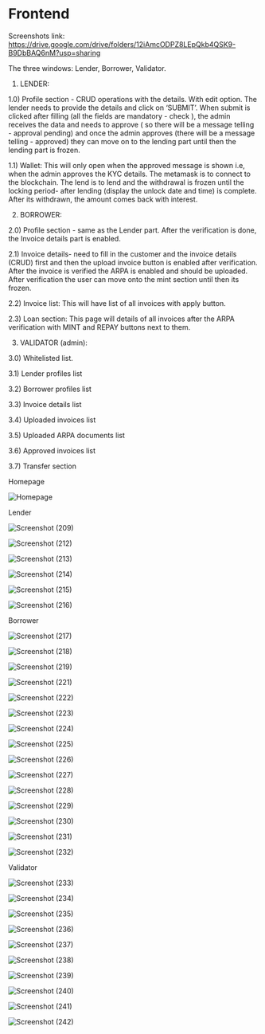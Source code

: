 # Frontend

Screenshots link: https://drive.google.com/drive/folders/12iAmcODPZ8LEpQkb4QSK9-B9DbBAQ6nM?usp=sharing

The three windows:
Lender,
Borrower,
Validator.


 1. LENDER:
 
1.0) Profile section - CRUD operations with the details. With edit option. 
The lender needs to provide the details and click on ‘SUBMIT’. When submit is clicked after filling (all the fields are mandatory - check ),  the admin receives the data and needs to approve ( so there will be a message telling - approval pending) and once the admin approves (there will be a message telling - approved) they can move on to the lending part until then the lending part is frozen.

1.1) Wallet: This will only open when the approved message is shown i.e, when the admin approves the KYC details. The metamask is to connect to the blockchain. The lend is to lend and the withdrawal is frozen until the locking period- after lending (display the unlock date and time) is complete. After its withdrawn, the amount comes back with interest.


  2. BORROWER:
 
2.0) Profile section - same as the Lender part. After the verification is done, the Invoice details part is enabled.

2.1) Invoice details- need to fill in the customer and the invoice details (CRUD) first and then the upload invoice button is enabled after verification. After the invoice is verified the ARPA is enabled and should be uploaded. After verification the user can move onto the mint section until then its frozen.

2.2) Invoice list: This will have list of all invoices with apply button.
 
 2.3) Loan section: This page will details of all invoices  after the ARPA verification with MINT and REPAY buttons next to them.
 
 
3. VALIDATOR (admin): 

3.0) Whitelisted list.

3.1) Lender profiles list

3.2) Borrower profiles list

3.3) Invoice details list

3.4) Uploaded invoices list

3.5) Uploaded ARPA documents list

3.6) Approved invoices list

3.7) Transfer section



Homepage

![Homepage](https://user-images.githubusercontent.com/68725634/164600193-3af10e6f-3d2d-49fd-a516-f51f9241b555.png)


Lender

![Screenshot (209)](https://user-images.githubusercontent.com/68725634/164603015-6763dc7e-110b-4064-83d3-6714a36c118f.png)

![Screenshot (212)](https://user-images.githubusercontent.com/68725634/164603117-64321292-8737-48cc-bbce-da6cbee2aecc.png)

![Screenshot (213)](https://user-images.githubusercontent.com/68725634/164603179-ff9874a1-4574-46d6-b1ff-45df233d6ca2.png)

![Screenshot (214)](https://user-images.githubusercontent.com/68725634/164603212-93cfac36-ba29-40b9-9e61-54e2f265d10a.png)

![Screenshot (215)](https://user-images.githubusercontent.com/68725634/164603247-56db29d7-be2b-496e-b267-f7f94e967c1b.png)

![Screenshot (216)](https://user-images.githubusercontent.com/68725634/164603254-9504226e-aef8-457a-8b70-aef9680c91d3.png)


Borrower

![Screenshot (217)](https://user-images.githubusercontent.com/68725634/164601836-f153c51d-0177-4a90-ae5e-b9d86b0b7f7b.png)

![Screenshot (218)](https://user-images.githubusercontent.com/68725634/164601976-e0ad7f1a-a47e-4c2e-8cf6-42971677e90a.png)

![Screenshot (219)](https://user-images.githubusercontent.com/68725634/164602055-5ed93e20-43e8-4793-8c83-dcd8acc07be9.png)

![Screenshot (221)](https://user-images.githubusercontent.com/68725634/164602080-711352cf-8aa3-4520-9f4c-aa5486fe7274.png)

![Screenshot (222)](https://user-images.githubusercontent.com/68725634/164602097-60eba153-e412-4dea-9e83-80109aa83cd0.png)

![Screenshot (223)](https://user-images.githubusercontent.com/68725634/164602111-119239c3-fdaa-4c5f-ae53-526c329f4d58.png)

![Screenshot (224)](https://user-images.githubusercontent.com/68725634/164602134-b6d18231-bcf8-4562-80cd-9983126a5216.png)

![Screenshot (225)](https://user-images.githubusercontent.com/68725634/164602145-9ceba63c-a304-4fb8-bdc6-09f526051c25.png)

![Screenshot (226)](https://user-images.githubusercontent.com/68725634/164602159-14273711-49bc-4640-98fd-dd84f7c488f9.png)

![Screenshot (227)](https://user-images.githubusercontent.com/68725634/164602175-97e1f46b-2a14-47d8-9491-7a5bd28fb200.png)

![Screenshot (228)](https://user-images.githubusercontent.com/68725634/164602257-b2596fba-3d45-4b2e-a589-f1f6d78a7baa.png)

![Screenshot (229)](https://user-images.githubusercontent.com/68725634/164602286-bd34666f-d4c9-4ed5-ab41-b4aa0e55bebc.png)

![Screenshot (230)](https://user-images.githubusercontent.com/68725634/164602568-5e487438-93af-49c3-aab0-641d22b78fae.png)

![Screenshot (231)](https://user-images.githubusercontent.com/68725634/164602313-1532a496-1029-48a9-9a12-a244d1ab70e6.png)

![Screenshot (232)](https://user-images.githubusercontent.com/68725634/164602334-534d3dce-b19a-4a34-8ebc-6c17180f2b5a.png)


Validator

![Screenshot (233)](https://user-images.githubusercontent.com/68725634/164603321-6f0ffccf-2002-45c9-ba2e-0d9bdcf13505.png)

![Screenshot (234)](https://user-images.githubusercontent.com/68725634/164603396-03ca5e12-e2f5-49fe-b2f8-5b936de4b7b6.png)

![Screenshot (235)](https://user-images.githubusercontent.com/68725634/164603401-73a6b01b-e012-43d0-a327-388e391b07c3.png)

![Screenshot (236)](https://user-images.githubusercontent.com/68725634/164603420-69a235b5-8c03-4b82-ae15-54649ea0a0af.png)

![Screenshot (237)](https://user-images.githubusercontent.com/68725634/164603434-9a6d3d06-33fe-44bf-b29b-7751cfcb7022.png)

![Screenshot (238)](https://user-images.githubusercontent.com/68725634/164603437-438d43a6-1e41-4561-9319-4fc0bb0e4150.png)

![Screenshot (239)](https://user-images.githubusercontent.com/68725634/164603449-570829db-c159-4eb1-9ccb-55c90637ba70.png)

![Screenshot (240)](https://user-images.githubusercontent.com/68725634/164603458-1d9fba23-eeb1-4932-a7f1-2a8e86485544.png)

![Screenshot (241)](https://user-images.githubusercontent.com/68725634/164603467-f84a17f9-8822-47a2-98b6-b727deb70e80.png)

![Screenshot (242)](https://user-images.githubusercontent.com/68725634/164603480-12927243-1a1b-4cc0-b573-e3913b14f539.png)


